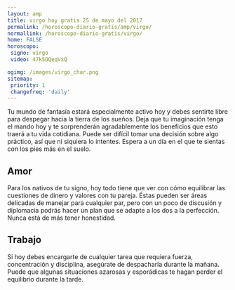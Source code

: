```yaml
---
layout: amp
title: virgo hoy gratis 25 de mayo del 2017 
permalink: /horoscopo-diario-gratis/amp/virgo/
normallink: /horoscopo-diario-gratis/virgo/
home: FALSE
horoscopo:
 signo: virgo
 video: 47k5OQeqVxQ

ogimg: /images/virgo_char.png
sitemap:
 priority: 1
 changefreq: 'daily'
---
```



Tu mundo de fantasía estará especialmente activo hoy y debes sentirte libre para despegar hacia la tierra de los sueños. Deja que tu imaginación tenga el mando hoy y te sorprenderán agradablemente los beneficios que esto traerá a tu vida cotidiana. Puede ser difícil tomar una decisión sobre algo práctico, así que ni siquiera lo intentes. Espera a un día en el que te sientas con los pies más en el suelo.

## Amor

Para los nativos de tu signo, hoy todo tiene que ver con cómo equilibrar las cuestiones de dinero y valores con tu pareja. Éstas pueden ser áreas delicadas de manejar para cualquier par, pero con un poco de discusión y diplomacia podrás hacer un plan que se adapte a los dos a la perfección. Nunca está de más tener honestidad.

## Trabajo

Si hoy debes encargarte de cualquier tarea que requiera fuerza, concentración y disciplina, asegúrate de despacharla durante la mañana. Puede que algunas situaciones azarosas y esporádicas te hagan perder el equilibrio durante la tarde.